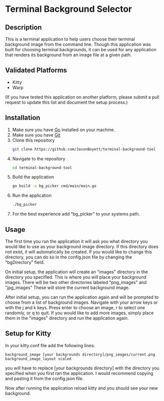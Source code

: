 # Terminal Background Selector

## Description
This is a terminal application to help users choose their terminal background 
image from the command line.
Though this application was built for choosing terminal backgrounds,
it can be used for any application that renders its background from an image file at a
given path.


## Validated Platforms
- Kitty
- Warp

(If you have tested this application on another platform,
please submit a pull request to update this list and document the setup process.)

## Installation
1. Make sure you have [Go](https://go.dev/doc/install) installed on your machine.
2. Make sure you have [Git](https://git-scm.com/book/en/v2/Getting-Started-Installing-Git)
3. Clone this repository
    ```bash
    git clone https://github.com/JasonBoyett/terminal-background-tool
    ```
4. Navigate to the repository
    ```bash
    cd terminal-background-tool
    ```
5. Build the application
    ```bash
    go build -o bg_picker cmd/main/main.go
    ```
6. Run the application
    ```bash
    ./bg_picker
    ```
7. For the best experience add "bg_picker" to your systems path.

## Usage
The first time you run the application it will ask you what directory you would like
to use as your background image directory. If this directory does not exist, it will 
automatically be created. If you would like to change this directory, you can do so in the 
config.json file by changing the "bgDirectory" field.

On initial setup, the application will create an "images" directory in the directory you
specified. This is where you will place your background images. There will be two other directories labeled "png_images" and "jpg_images" These will store the current background image.

After initial setup, you can run the application again and will be prompted to choose 
from a list of background images. Navigate with your arrow keys or with the j and k keys.
Press enter to choose an image, r to select one randomly, or q to quit.
If you would like to add more images, simply place them
in the "images" directory and run the application again.

## Setup for Kitty
In your kitty.conf file add the following lines:
```
background_image [your backgrounds directory]/png_images/current.png
background_image_layout scaled
```
you will have to replace [your backgrounds directory] with the directory you specified
when you first ran the application. I would recommend copying and pasting it from the
config.json file.

Now after running the application reload kitty and you should see your new background.


